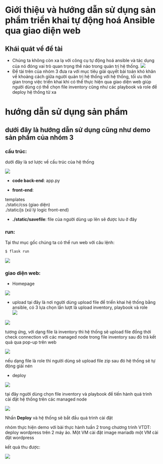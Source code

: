 # **Giới thiệu và hướng dẫn sử dụng sản phẩm triển khai tự động hoá Ansible qua giao diện web**

## **Khái quát về đề tài**

- Chúng ta không còn xa lạ với công cụ tự động hoá ansible và tác dụng của nó đóng vai trò quan trọng thế nào trong quản trị hệ thống.
![](https://raw.githubusercontent.com/toanduc0671/Nhom3_VTDT/main/image/ansible.png)
- Đề tài trên của nhóm 3 đưa ra với mục tiêu giải quyết bài toán khó khăn về khoảng cách giữa người quản trị hệ thống với hệ thống, tối ưu thời gian trong việc triển khai khi có thể thực hiện qua giao diện web giúp người dùng có thể chọn file inventory cũng như các playbook và role để deploy hệ thống từ xa

# **hướng dẫn sử dụng sản phẩm**

## **dưới đây là hướng dẫn sử dụng cũng như demo sản phẩm của nhóm 3**

### **cấu trúc**:
dưới đây là sơ lược về cấu trúc của hệ thống<br/>

![](https://raw.githubusercontent.com/toanduc0671/Nhom3_VTDT/main/image/filestructure.png)<br/>

- **code back-end**:
app.py <br/>

- **front-end**: 

templates <br>
./static/css (giao diện) <br>
./static/js (xử lý logic front-end) <br>

- **./static/savefile**: file của người dùng up lên sẽ được lưu ở đây

### **run**:

Tại thư mục gốc chúng ta có thể run web với câu lệnh:<br/>
```bash
$ flask run
``` 

![](https://raw.githubusercontent.com/toanduc0671/Nhom3_VTDT/main/image/flaskrun.png)

### **giao diện web**:

- Homepage

![](https://raw.githubusercontent.com/toanduc0671/Nhom3_VTDT/main/image/homepage.png)

- upload
tại đây là nơi người dùng upload file để triển khai hệ thống bằng ansible, có 3 lựa chọn lần lượt là upload inventory, playbook và role<br>
![](https://raw.githubusercontent.com/toanduc0671/Nhom3_VTDT/main/image/upload.png)

![](https://raw.githubusercontent.com/toanduc0671/Nhom3_VTDT/main/image/uploadTypefile.png) <br>

tương ứng, với dạng file là inventory thì hệ thống sẽ upload file đồng thời check connection với các managed node trong file inventory sau đó trả kết quả qua pop-up trên web<br>


![](https://raw.githubusercontent.com/toanduc0671/Nhom3_VTDT/main/image/connectionStatus.png)

nếu dạng file là role thì người dùng sẽ upload file zip sau đó hệ thống sẽ tự động giải nén<br>

- deploy

![](https://raw.githubusercontent.com/toanduc0671/Nhom3_VTDT/main/image/deploy.png)

tại đây người dùng chọn file inventory và playbook để tiến hành quá trình cài đặt hệ thống trên các managed node <br>

![](https://raw.githubusercontent.com/toanduc0671/Nhom3_VTDT/main/image/choosePlaybook.png)

Nhấn **Deploy** và hệ thống sẽ bắt đầu quá trình cài đặt<br>

nhóm thực hiện demo với bài thực hành tuần 2 trong chương trình VTDT: deploy wordpress trên 2 máy ảo. Một VM cài đặt image mariadb một VM cài đặt wordpress 

kết quả thu được:

![](https://raw.githubusercontent.com/toanduc0671/Nhom3_VTDT/main/image/result.png)